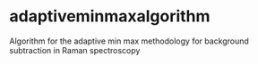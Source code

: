 # adaptiveminmaxalgorithm
Algorithm for the adaptive min max methodology for background subtraction in Raman spectroscopy
